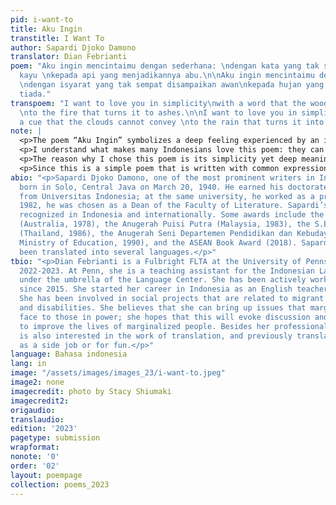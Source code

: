 ```yaml
---
pid: i-want-to
title: Aku Ingin
transtitle: I Want To
author: Sapardi Djoko Damono
translator: Dian Febrianti
poem: "Aku ingin mencintaimu dengan sederhana: \ndengan kata yang tak sempat diucapkan
  kayu \nkepada api yang menjadikannya abu.\n\nAku ingin mencintaimu dengan sederhana:
  \ndengan isyarat yang tak sempat disampaikan awan\nkepada hujan yang menjadikannya
  tiada."
transpoem: "I want to love you in simplicity\nwith a word that the woods cannot say
  \nto the fire that turns it to ashes.\n\nI want to love you in simplicity\nwith
  a cue that the clouds cannot convey \nto the rain that turns it into nothing."
note: |
  <p>The poem “Aku Ingin” symbolizes a deep feeling experienced by an individual that is so beautiful and high beyond words. That person cannot describe those words in a material essence, like her physical beauty, her humor, or her smile, so he uses personification to describe how much he is willing to sacrifice for the person that he loves. I think this is fantastic; how else can a person describe an indescribable feeling?</p>
  <p>I understand what makes many Indonesians love this poem: they can see themselves in this short work. Our beloved one is not always a perfect person that we can measure by material standards, but instead by what she is doing every day. Different from the western concept of falling in love, traditional Indonesians believe that love is not something that we fall into, but rather something that we build.</p>
  <p>The reason why I chose this poem is its simplicity yet deep meaning. This poem is very popular among Indonesians. You often see this poem in Indonesian wedding invitations. The tradition of putting poems on wedding invitations might not be normal in other countries. Isn’t it lovely to introduce something cultural in one area, yet people from all over the world can understand, enjoy, and relate?</p>
  <p>Since this is a simple poem that is written with common expressions, I don’t sacrifice much in meaning. Compromises that I make are more on the aspect of rhythm. There is a rhythm pattern of each sentence’s last word. The first and second paragraphs start with the same sentence: “Aku ingin mencintaimu dengan sederhana.” The next sentence is always followed by a word that ends in the same vowel, like the vowel “u” in <em>kayu</em> and <em>abu</em> in the first paragraph, and the vowel “a” in <em>awan</em> and <em>tiada</em> in the second paragraph.</p>
abio: "<p>Sapardi Djoko Damono, one of the most prominent writers in Indonesia, was
  born in Solo, Central Java on March 20, 1940. He earned his doctorate in literature
  from Universitas Indonesia; at the same university, he worked as a professor. In
  1982, he was chosen as a Dean of the Faculty of Literature. Sapardi’s works are
  recognized in Indonesia and internationally. Some awards include the Cultural Award
  (Australia, 1978), the Anugerah Puisi Putra (Malaysia, 1983), the S.E.A. Write Award
  (Thailand, 1986), the Anugerah Seni Departemen Pendidikan dan Kebudayaan (Indonesian
  Ministry of Education, 1990), and the ASEAN Book Award (2018). Sapardi’s works have
  been translated into several languages.</p>"
tbio: "<p>Dian Febrianti is a Fulbright FLTA at the University of Pennsylvania for
  2022-2023. At Penn, she is a teaching assistant for the Indonesian Language Program
  under the umbrella of the Language Center. She has been actively working as an academic
  since 2015. She started her career in Indonesia as an English teacher in high school.
  She has been involved in social projects that are related to migrant workers’ rights
  and disabilities. She believes that she can bring up issues that marginalized people
  face to those in power; she hopes that this will evoke discussion and policy changes
  to improve the lives of marginalized people. Besides her professional work, she
  is also interested in the work of translation, and previously translated documents
  as a side job or for fun.</p>"
language: Bahasa indonesia
lang: in
image: "/assets/images/images_23/i-want-to.jpeg"
image2: none
imagecredit: photo by Stacy Shiumaki
imagecredit2: 
origaudio: 
translaudio: 
edition: '2023'
pagetype: submission
wrapformat: 
nonote: '0'
order: '02'
layout: poempage
collection: poems_2023
---
```

